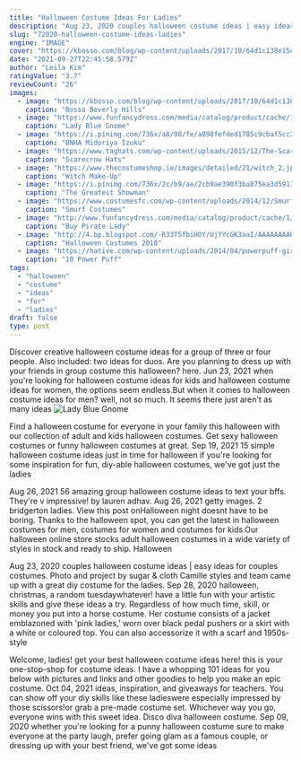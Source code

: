 ```yaml
---
title: "Halloween Costume Ideas For Ladies"
description: "Aug 23, 2020 couples halloween costume ideas | easy ideas for couples costumes. Photo and project by sugar & cloth  Camille styles and team came up with a great diy costume for the ladies"
slug: "72020-halloween-costume-ideas-ladies"
engine: "IMAGE"
cover: "https://kbosso.com/blog/wp-content/uploads/2017/10/64d1c138e15c9204aa3cea6848b84591-fairy-halloween-costumes-halloween-.jpg"
date: "2021-09-27T22:45:58.579Z"
author: "Leila Kim"
ratingValue: "3.7"
reviewCount: "26"
images:
  - image: "https://kbosso.com/blog/wp-content/uploads/2017/10/64d1c138e15c9204aa3cea6848b84591-fairy-halloween-costumes-halloween-.jpg"
    caption: "Bosso Beverly Hills"
  - image: "https://www.funfancydress.com/media/catalog/product/cache/1/image/1200x/040ec09b1e35df139433887a97daa66f/F/U/FUN2537.jpg"
    caption: "Lady Blue Gnome"
  - image: "https://i.pinimg.com/736x/a8/98/fe/a898fefded1785c9cbaf5cc24e652e1e.jpg"
    caption: "BNHA Midoriya Izuku"
  - image: "https://www.taghats.com/wp-content/uploads/2015/12/The-Scarecrows-Hat.jpg"
    caption: "Scarecrow Hats"
  - image: "https://www.thecostumeshop.ie/images/detailed/21/witch_2.jpg"
    caption: "Witch Make-Up"
  - image: "https://i.pinimg.com/736x/2c/b9/ae/2cb9ae390f3ba875ea3d59136e6c7a4c.jpg"
    caption: "The Greatest Showman"
  - image: "https://www.costumesfc.com/wp-content/uploads/2014/12/Smurf-Costumes-for-Women.jpg"
    caption: "Smurf Costumes"
  - image: "http://www.funfancydress.com/media/catalog/product/cache/1/image/1200x/040ec09b1e35df139433887a97daa66f/e/f/ef-2090a.jpg"
    caption: "Buy Pirate Lady"
  - image: "http://4.bp.blogspot.com/-R33T5fbiHOY/UjYYcGK3aaI/AAAAAAAAHgI/Rp5DgKHHzhE/s1600/29c271b6bb3376b3943df251e34cfb2c.jpg"
    caption: "Halloween Costumes 2018"
  - image: "https://hative.com/wp-content/uploads/2014/04/powerpuff-girls-costumes/7-paper-mache-homemade-costumes.jpg"
    caption: "10 Power Puff"
tags:
  - "halloween"
  - "costume"
  - "ideas"
  - "for"
  - "ladies"
draft: false
type: post
---
```


Discover creative halloween costume ideas for a group of three or four people. Also included: two ideas for duos. Are you planning to dress up with your friends in group costume this halloween? here. Jun 23, 2021 when you're looking for halloween costume ideas for kids and halloween costume ideas for women, the options seem endless.But when it comes to halloween costume ideas for men? well, not so much. It seems there just aren't as many ideas
![Lady Blue Gnome](https://www.funfancydress.com/media/catalog/product/cache/1/image/1200x/040ec09b1e35df139433887a97daa66f/F/U/FUN2537.jpg "Lady Blue Gnome")

Find a halloween costume for everyone in your family this halloween with our collection of adult and kids halloween costumes. Get sexy halloween costumes or funny halloween costumes at great. Sep 19, 2021 15 simple halloween costume ideas just in time for halloween if you&#39;re looking for some inspiration for fun, diy-able halloween costumes, we&#39;ve got just the ladies
<!--inArticleAds-->

<!--galleryOne-->

Aug 26, 2021 56 amazing group halloween costume ideas to text your bffs. They're v impressive! by lauren adhav. Aug 26, 2021 getty images.  2 bridgerton ladies. View this post onHalloween night doesnt have to be boring. Thanks to the halloween spot, you can get the latest in halloween costumes for men, costumes for women and costumes for kids.Our halloween online store stocks adult halloween costumes in a wide variety of styles in stock and ready to ship. Halloween
<!--inArticleAds-->

<!--galleryTwo-->

Aug 23, 2020 couples halloween costume ideas | easy ideas for couples costumes. Photo and project by sugar & cloth  Camille styles and team came up with a great diy costume for the ladies. Sep 28, 2020 halloween, christmas, a random tuesdaywhatever! have a little fun with your artistic skills and give these ideas a try. Regardless of how much time, skill, or money you put into a horse costume. Her costume consists of a jacket emblazoned with 'pink ladies,' worn over black pedal pushers or a skirt with a white or coloured top. You can also accessorize it with a scarf and 1950s-style
<!--galleryThree-->

Welcome, ladies! get your best halloween costume ideas here! this is your one-stop-shop for costume ideas. I have a whopping 101 ideas for you below with pictures and links and other goodies to help you make an epic costume. Oct 04, 2021 ideas, inspiration, and giveaways for teachers.  You can show off your diy skills like these ladieswere especially impressed by those scissors!or grab a pre-made costume set. Whichever way you go, everyone wins with this sweet idea. Disco diva halloween costume. Sep 09, 2020 whether you're looking for a punny halloween costume sure to make everyone at the party laugh, prefer going glam as a famous couple, or dressing up with your best friend, we've got some ideas